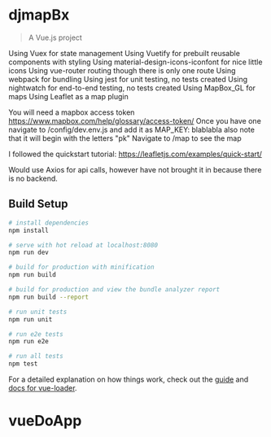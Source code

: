 # djmapBx

> A Vue.js project

Using Vuex for state management
Using Vuetify for prebuilt reusable components with styling
Using material-design-icons-iconfont for nice little icons
Using vue-router routing though there is only one route
Using webpack for bundling
Using jest for unit testing, no tests created
Using nightwatch for end-to-end testing, no tests created
Using MapBox_GL for maps
Using Leaflet as a map plugin

You will need a mapbox access token
https://www.mapbox.com/help/glossary/access-token/
Once you have one navigate to /config/dev.env.js and add it as MAP_KEY: blablabla
also note that it will begin with the letters "pk"
Navigate to /map to see the map

I followed the quickstart tutorial:
https://leafletjs.com/examples/quick-start/


Would use Axios for api calls, however have not brought it in because there is no backend.

## Build Setup

``` bash
# install dependencies
npm install

# serve with hot reload at localhost:8080
npm run dev

# build for production with minification
npm run build

# build for production and view the bundle analyzer report
npm run build --report

# run unit tests
npm run unit

# run e2e tests
npm run e2e

# run all tests
npm test
```

For a detailed explanation on how things work, check out the [guide](http://vuejs-templates.github.io/webpack/) and [docs for vue-loader](http://vuejs.github.io/vue-loader).
# vueDoApp
